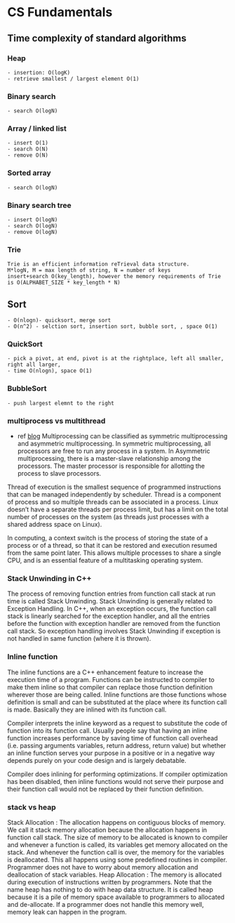 # CS Fundamentals

## Time complexity of standard algorithms
### Heap
    - insertion: O(logK)
    - retrieve smallest / largest element O(1)

### Binary search
    - search O(logN)
    
### Array  / linked list
    - insert O(1)
    - search O(N)
    - remove O(N)
    
### Sorted array
    - search O(logN)
    
### Binary search tree
    - insert O(logN)
    - search O(logN)
    - remove O(logN)    
### Trie
    Trie is an efficient information reTrieval data structure.
    M*logN, M = max length of string, N = number of keys
    insert+search O(key_length), however the memory requirements of Trie is O(ALPHABET_SIZE * key_length * N) 


    
## Sort
    - O(nlogn)- quicksort, merge sort
    - O(n^2) - selction sort, insertion sort, bubble sort, , space O(1)
### QuickSort
    - pick a pivot, at end, pivot is at the rightplace, left all smaller, right all larger, 
    - time O(nlogn), space O(1)
### BubbleSort
    - push largest elemnt to the right


### multiprocess vs multithread
- ref [blog](https://techdifferences.com/difference-between-multiprocessing-and-multithreading.html)
Multiprocessing can be classified as symmetric multiprocessing and asymmetric multiprocessing. In symmetric multiprocessing, all processors are free to run any process in a system. In Asymmetric multiprocessing, there is a master-slave relationship among the processors. The master processor is responsible for allotting the process to slave processors.

Thread of execution is the smallest sequence of programmed instructions that can be managed independently by scheduler. Thread is a component of process and so multiple threads can be associated in a process. Linux doesn’t have a separate threads per process limit, but has a limit on the total number of processes on the system (as threads just processes with a shared address space on Linux).

In computing, a context switch is the process of storing the state of a process or of a thread, so that it can be restored and execution resumed from the same point later. This allows multiple processes to share a single CPU, and is an essential feature of a multitasking operating system.

### Stack Unwinding in C++
The process of removing function entries from function call stack at run time is called Stack Unwinding. Stack Unwinding is generally related to Exception Handling. In C++, when an exception occurs, the function call stack is linearly searched for the exception handler, and all the entries before the function with exception handler are removed from the function call stack. So exception handling involves Stack Unwinding if exception is not handled in same function (where it is thrown).

### Inline function
The inline functions are a C++ enhancement feature to increase the execution time of a program. Functions can be instructed to compiler to make them inline so that compiler can replace those function definition wherever those are being called.
Inline functions are those functions whose definition is small and can be substituted at the place where its function call is made. Basically they are inlined with its function call.

Compiler interprets the inline keyword as a request to substitute the code of function into its function call. Usually people say that having an inline function increases performance by saving time of function call overhead (i.e. passing arguments variables, return address, return value) but whether an inline function serves your purpose in a positive or in a negative way depends purely on your code design and is largely debatable.

Compiler does inlining for performing optimizations. If compiler optimization has been disabled, then inline functions would not serve their purpose and their function call would not be replaced by their function definition.


### stack vs heap
Stack Allocation : The allocation happens on contiguous blocks of memory. We call it stack memory allocation because the allocation happens in function call stack. The size of memory to be allocated is known to compiler and whenever a function is called, its variables get memory allocated on the stack. And whenever the function call is over, the memory for the variables is deallocated. This all happens using some predefined routines in compiler. Programmer does not have to worry about memory allocation and deallocation of stack variables.
Heap Allocation : The memory is allocated during execution of instructions written by programmers. Note that the name heap has nothing to do with heap data structure. It is called heap because it is a pile of memory space available to programmers to allocated and de-allocate. If a programmer does not handle this memory well, memory leak can happen in the program.
